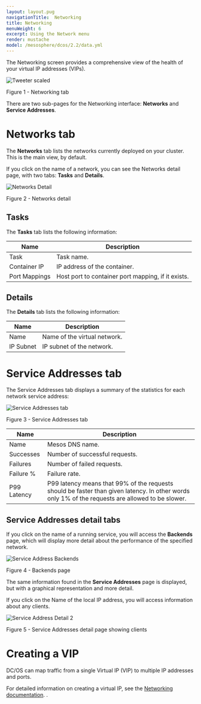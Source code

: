 ```yaml
---
layout: layout.pug
navigationTitle:  Networking
title: Networking
menuWeight: 6
excerpt: Using the Network menu
render: mustache
model: /mesosphere/dcos/2.2/data.yml
---
```


The Networking screen provides a comprehensive view of the health of your virtual IP addresses (VIPs).


![Tweeter scaled](/mesosphere/dcos/2.2/img/GUI-Networking-Main.png)

Figure 1 - Networking tab

There are two sub-pages for the Networking interface: **Networks** and **Service Addresses**.

# Networks tab

The **Networks** tab lists the networks currently deployed on your cluster. This is the main view, by default. 

If you click on the name of a network, you can see the Networks detail page, with two tabs: **Tasks** and **Details**.

![Networks Detail](/mesosphere/dcos/2.2/img/GUI-Networking-Networks-Detail.png)

Figure 2 - Networks detail

## Tasks

The **Tasks** tab lists the following information:

| Name | Description |
|---------|--------------|
| Task | Task name.  |
| Container IP |    IP address of the container.     |
| Port Mappings |  Host port to container port mapping, if it exists.      |

## Details

The **Details** tab lists the following information:

| Name | Description |
|---------|--------------|
| Name |  Name of the virtual network.  |
| IP Subnet |    IP subnet of the network.    |

# Service Addresses tab

The Service Addresses tab displays a summary of the statistics for each network service address:

![Service Addresses tab](/mesosphere/dcos/2.2/img/GUI-Networking-Service-Addresses-Main.png)

Figure 3 - Service Addresses tab

| Name | Description |
|---------|--------------|
| Name | Mesos DNS name.  |
| Successes |  Number of successful requests.      |
| Failures | Number of failed requests. |
| Failure % | Failure rate. |
| P99 Latency | P99 latency means that 99% of the requests should be faster than given latency. In other words only 1% of the requests are allowed to be slower.  |

## Service Addresses detail tabs

If you click on the name of a running service, you will access the **Backends** page, which will display more detail about the performance of the specified network.  

![Service Address Backends](/mesosphere/dcos/2.2/img/GUI-Networking-Service-Addresses-Backends.png)

Figure 4 - Backends page

The same information found in the **Service Addresses** page is displayed, but with a graphical representation and more detail.

If you click on the Name of the local IP address, you will access information about any clients.

![Service Address Detail 2](/mesosphere/dcos/2.2/img/GUI-Networking-Service-Addresses-Detail.png)

Figure 5 - Service Addresses detail page showing clients


# Creating a VIP

DC/OS can map traffic from a single Virtual IP (VIP) to multiple IP addresses and ports. 

For detailed information on creating a virtual IP, see the [Networking documentation](/mesosphere/dcos/2.2/networking/load-balancing-vips/virtual-ip-addresses/#creating-a-vip).
.